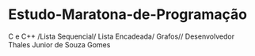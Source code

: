 # Estudo-Maratona-de-Programação
 C e C++ 
 /Lista Sequencial/
 Lista Encadeada/
 Grafos//
 Desenvolvedor Thales Junior de Souza Gomes

